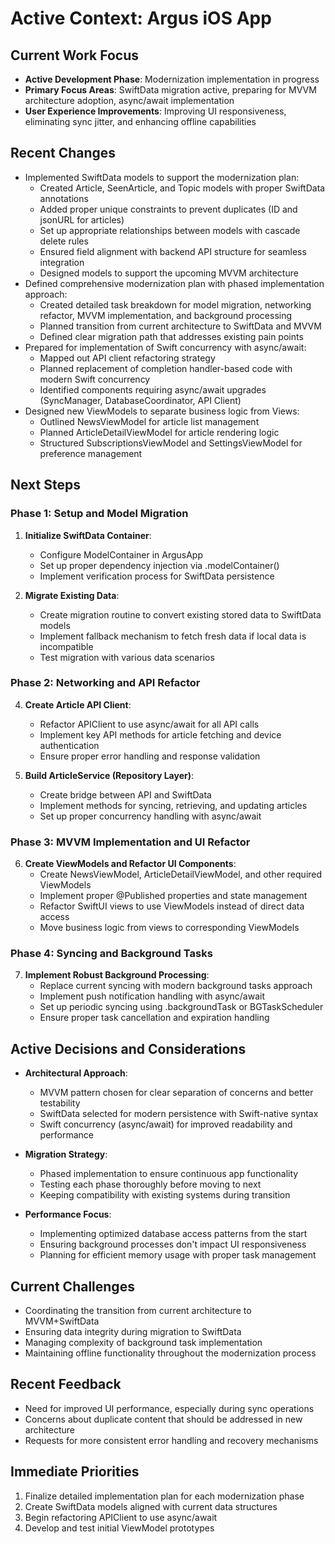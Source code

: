 # Active Context: Argus iOS App

## Current Work Focus
- **Active Development Phase**: Modernization implementation in progress
- **Primary Focus Areas**: SwiftData migration active, preparing for MVVM architecture adoption, async/await implementation
- **User Experience Improvements**: Improving UI responsiveness, eliminating sync jitter, and enhancing offline capabilities

## Recent Changes
- Implemented SwiftData models to support the modernization plan:
  - Created Article, SeenArticle, and Topic models with proper SwiftData annotations
  - Added proper unique constraints to prevent duplicates (ID and jsonURL for articles)
  - Set up appropriate relationships between models with cascade delete rules
  - Ensured field alignment with backend API structure for seamless integration
  - Designed models to support the upcoming MVVM architecture
- Defined comprehensive modernization plan with phased implementation approach:
  - Created detailed task breakdown for model migration, networking refactor, MVVM implementation, and background processing
  - Planned transition from current architecture to SwiftData and MVVM
  - Defined clear migration path that addresses existing pain points
- Prepared for implementation of Swift concurrency with async/await:
  - Mapped out API client refactoring strategy
  - Planned replacement of completion handler-based code with modern Swift concurrency
  - Identified components requiring async/await upgrades (SyncManager, DatabaseCoordinator, API Client)
- Designed new ViewModels to separate business logic from Views:
  - Outlined NewsViewModel for article list management
  - Planned ArticleDetailViewModel for article rendering logic
  - Structured SubscriptionsViewModel and SettingsViewModel for preference management

## Next Steps

### Phase 1: Setup and Model Migration
1. **Initialize SwiftData Container**:
   - Configure ModelContainer in ArgusApp
   - Set up proper dependency injection via .modelContainer()
   - Implement verification process for SwiftData persistence

2. **Migrate Existing Data**:
   - Create migration routine to convert existing stored data to SwiftData models
   - Implement fallback mechanism to fetch fresh data if local data is incompatible
   - Test migration with various data scenarios

### Phase 2: Networking and API Refactor
4. **Create Article API Client**:
   - Refactor APIClient to use async/await for all API calls
   - Implement key API methods for article fetching and device authentication
   - Ensure proper error handling and response validation

5. **Build ArticleService (Repository Layer)**:
   - Create bridge between API and SwiftData
   - Implement methods for syncing, retrieving, and updating articles
   - Set up proper concurrency handling with async/await

### Phase 3: MVVM Implementation and UI Refactor
6. **Create ViewModels and Refactor UI Components**:
   - Create NewsViewModel, ArticleDetailViewModel, and other required ViewModels
   - Implement proper @Published properties and state management
   - Refactor SwiftUI views to use ViewModels instead of direct data access
   - Move business logic from views to corresponding ViewModels

### Phase 4: Syncing and Background Tasks
7. **Implement Robust Background Processing**:
   - Replace current syncing with modern background tasks approach
   - Implement push notification handling with async/await
   - Set up periodic syncing using .backgroundTask or BGTaskScheduler
   - Ensure proper task cancellation and expiration handling

## Active Decisions and Considerations
- **Architectural Approach**: 
  - MVVM pattern chosen for clear separation of concerns and better testability
  - SwiftData selected for modern persistence with Swift-native syntax
  - Swift concurrency (async/await) for improved readability and performance

- **Migration Strategy**: 
  - Phased implementation to ensure continuous app functionality
  - Testing each phase thoroughly before moving to next
  - Keeping compatibility with existing systems during transition

- **Performance Focus**: 
  - Implementing optimized database access patterns from the start
  - Ensuring background processes don't impact UI responsiveness
  - Planning for efficient memory usage with proper task management

## Current Challenges
- Coordinating the transition from current architecture to MVVM+SwiftData
- Ensuring data integrity during migration to SwiftData
- Managing complexity of background task implementation
- Maintaining offline functionality throughout the modernization process

## Recent Feedback
- Need for improved UI performance, especially during sync operations
- Concerns about duplicate content that should be addressed in new architecture
- Requests for more consistent error handling and recovery mechanisms

## Immediate Priorities
1. Finalize detailed implementation plan for each modernization phase
2. Create SwiftData models aligned with current data structures
3. Begin refactoring APIClient to use async/await
4. Develop and test initial ViewModel prototypes
